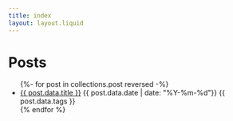```yaml
---
title: index
layout: layout.liquid
---
```


# Posts

<ul class="post-list">
{%- for post in collections.post reversed -%}
    <li>
        <a href="{{ post.url }}">{{ post.data.title }}</a>
        <time>{{ post.data.date | date: "%Y-%m-%d"}}</time>
        <span>{{ post.data.tags }}</span>
    </li>
{% endfor %}
</ul>
